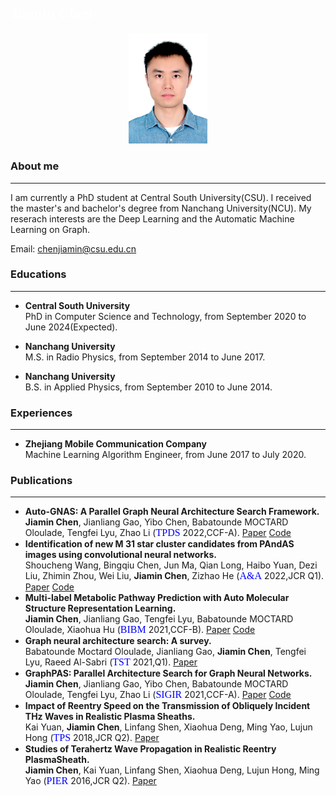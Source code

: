 ## <font face="微软雅黑" color=white size=5>Jiamin Chen</font>

<div align=center> <img src="pic/photo.jpg" height="25%" width="25%"/>  </div>


### About me
***
I am currently a PhD student at Central South University(CSU). I received the master's and bachelor's degree from Nanchang University(NCU). My reserach interests are the Deep Learning and the Automatic Machine Learning on Graph.

Email: chenjiamin@csu.edu.cn


### Educations
***
* **Central South University**<br>PhD in Computer Science and Technology, from September 2020 to June 2024(Expected).
  
* **Nanchang University**<br>M.S. in Radio Physics, from September 2014 to June 2017.

* **Nanchang University**<br>B.S. in Applied Physics, from September 2010 to June 2014.
  
### Experiences
***
* **Zhejiang Mobile Communication Company**<br>Machine Learning Algorithm Engineer, from June 2017 to July 2020.
   
   
### Publications
***

* **Auto-GNAS: A Parallel Graph Neural Architecture Search Framework.** <br> **Jiamin Chen**, Jianliang Gao, Yibo Chen, Babatounde MOCTARD Oloulade, Tengfei Lyu, Zhao Li (<font face="微软雅黑" color=blue size=3>TPDS</font> 2022,CCF-A). [Paper](https://ieeexplore.ieee.org/document/9714826) [Code](https://github.com/AutoMachine0/Auto-GNAS)
* **Identification of new M 31 star cluster candidates from PAndAS images using convolutional neural networks.** <br> Shoucheng Wang, Bingqiu Chen, Jun Ma, Qian Long, Haibo Yuan, Dezi Liu, Zhimin Zhou, Wei Liu, **Jiamin Chen**, Zizhao He (<font face="微软雅黑" color=blue size=3>A&A</font> 2022,JCR Q1). [Paper](https://www.aanda.org/articles/aa/abs/2022/02/aa42169-21/aa42169-21.html) [Code](https://github.com/wscdaxia/coreCode_cnn)
* **Multi-label Metabolic Pathway Prediction with Auto Molecular Structure Representation Learning.** <br> **Jiamin Chen**, Jianliang Gao, Tengfei Lyu, Babatounde MOCTARD Oloulade, Xiaohua Hu (<font face="微软雅黑" color=blue size=3>BIBM</font> 2021,CCF-B). [Paper](https://ieeexplore.ieee.org/abstract/document/9669309) [Code](https://github.com/AutoMachine0/Auto-MSR)
* **Graph neural architecture search: A survey.** <br> Babatounde Moctard Oloulade, Jianliang Gao, **Jiamin Chen**, Tengfei Lyu, Raeed Al-Sabri (<font face="微软雅黑" color=blue size=3>TST</font> 2021,Q1). [Paper](https://ieeexplore.ieee.org/document/9645440/authors#authors)
* **GraphPAS: Parallel Architecture Search for Graph Neural Networks.** <br> **Jiamin Chen**, Jianliang Gao, Yibo Chen, Babatounde MOCTARD Oloulade, Tengfei Lyu, Zhao Li (<font face="微软雅黑" color=blue size=3>SIGIR</font> 2021,CCF-A). [Paper](https://dl.acm.org/doi/abs/10.1145/3404835.3463007) [Code](https://gitee.com/ncucjm/GraphPAS)
* **Impact of Reentry Speed on the Transmission of Obliquely Incident THz Waves in Realistic Plasma Sheaths.** <br> Kai Yuan, **Jiamin Chen**, Linfang Shen, Xiaohua Deng, Ming Yao, Lujun Hong (<font face="微软雅黑" color=blue size=3>TPS</font> 2018,JCR Q2). [Paper](https://ieeexplore.ieee.org/document/8262626)
* **Studies of Terahertz Wave Propagation in Realistic Reentry PlasmaSheath.** <br> **Jiamin Chen**, Kai Yuan, Linfang Shen, Xiaohua Deng, Lujun Hong, Ming Yao (<font face="微软雅黑" color=blue size=3>PIER</font> 2016,JCR Q2). [Paper](https://www.jpier.org/pier/pier.php?paper=16061202)

